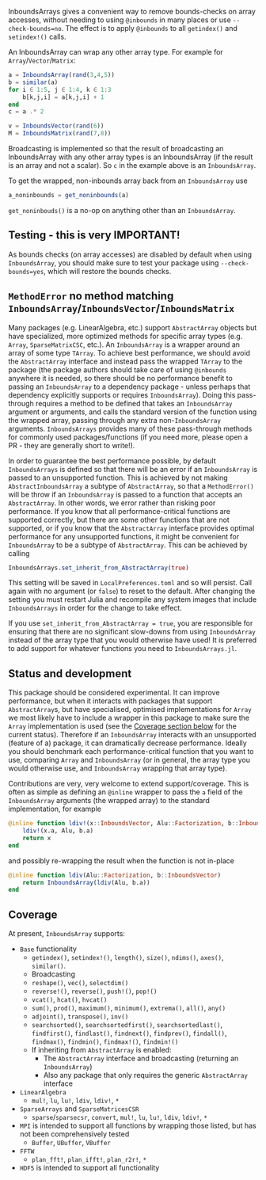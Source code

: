 InboundsArrays gives a convenient way to remove bounds-checks on array accesses, without
needing to using `@inbounds` in many places or use `--check-bounds=no`. The effect is to
apply `@inbounds` to all `getindex()` and `setindex!()` calls.

An InboundsArray can wrap any other array type. For example for `Array`/`Vector`/`Matrix`:
```julia
a = InboundsArray(rand(3,4,5))
b = similar(a)
for i ∈ 1:5, j ∈ 1:4, k ∈ 1:3
    b[k,j,i] = a[k,j,i] + 1
end
c = a .* 2

v = InboundsVector(rand(6))
M = InboundsMatrix(rand(7,8))
```
Broadcasting is implemented so that the result of broadcasting an InboundsArray with any
other array types is an InboundsArray (if the result is an array and not a scalar). So `c`
in the example above is an `InboundsArray`.

To get the wrapped, non-inbounds array back from an `InboundsArray` use
```julia
a_noninbounds = get_noninbounds(a)
```
`get_noninbouds()` is a no-op on anything other than an `InboundsArray`.


Testing - this is very IMPORTANT!
---------------------------------

As bounds checks (on array accesses) are disabled by default when using `InboundsArray`,
you should make sure to test your package using `--check-bounds=yes`, which will restore
the bounds checks.

`MethodError` no method matching `InboundsArray`/`InboundsVector`/`InboundsMatrix`
----------------------------------------------------------------------------------

Many packages (e.g. LinearAlgebra, etc.) support `AbstractArray` objects but
have specialized, more optimized methods for specific array types (e.g.
`Array`, `SparseMatrixCSC`, etc.). An `InboundsArray` is a wrapper around an
array of some type `TArray`. To achieve best performance, we should avoid the
`AbstractArray` interface and instead pass the wrapped `TArray` to the package
(the package authors should take care of using `@inbounds` anywhere it is
needed, so there should be no performance benefit to passing an `InboundsArray`
to a dependency package - unless perhaps that dependency explicitly supports or
requires `InboundsArray`). Doing this pass-through requires a method to be
defined that takes an `InboundsArray` argument or arguments, and calls the
standard version of the function using the wrapped array, passing through any
extra non-`InboundsArray` arguments. `InboundsArrays` provides many of these
pass-through methods for commonly used packages/functions (if you need more,
please open a PR - they are generally short to write!).

In order to guarantee the best performance possible, by default
`InboundsArrays` is defined so that there will be an error if an
`InboundsArray` is passed to an unsupported function. This is achieved by not
making `AbstractInboundsArray` a subtype of `AbstractArray`, so that a
`MethodError()` will be throw if an `InboundsArray` is passed to a function
that accepts an `AbstractArray`. In other words, we error rather than risking
poor performance. If you know that all performance-critical functions are
supported correctly, but there are some other functions that are not supported,
or if you know that the `AbstractArray` interface provides optimal performance
for any unsupported functions, it might be convenient for `InboundsArray` to be
a subtype of `AbstractArray`. This can be achieved by calling
```julia
InboundsArrays.set_inherit_from_AbstractArray(true)
```
This setting will be saved in `LocalPreferences.toml` and so will persist. Call
again with no argument (or `false`) to reset to the default. After changing the
setting you must restart Julia and recompile any system images that include
`InboundsArrays` in order for the change to take effect.

If you use `set_inherit_from_AbstractArray = true`, you are responsible for
ensuring that there are no significant slow-downs from using `InboundsArray`
instead of the array type that you would otherwise have used! It is preferred
to add support for whatever functions you need to `InboundsArrays.jl`.

Status and development
----------------------

This package should be considered experimental. It can improve performance, but
when it interacts with packages that support `AbstractArray`s, but have
specialised, optimised implementations for `Array` we most likely have to
include a wrapper in this package to make sure the `Array` implementation is
used (see the [Coverage section below](#Coverage) for the current status).
Therefore if an `InboundsArray` interacts with an unsupported (feature of a)
package, it can dramatically decrease performance. Ideally you should benchmark
each performance-critical function that you want to use, comparing `Array` and
`InboundsArray` (or in general, the array type you would otherwise use, and
`InboundsArray` wrapping that array type).

Contributions are very, very welcome to extend support/coverage. This is often
as simple as defining an `@inline` wrapper to pass the `a` field of the
`InboundsArray` arguments (the wrapped array) to the standard implementation,
for example
```julia
@inline function ldiv!(x::InboundsVector, Alu::Factorization, b::InboundsVector)
    ldiv!(x.a, Alu, b.a)
    return x
end
```
and possibly re-wrapping the result when the function is not in-place
```julia
@inline function ldiv(Alu::Factorization, b::InboundsVector)
    return InboundsArray(ldiv(Alu, b.a))
end
```

Coverage
--------

At present, `InboundsArray` supports:
* `Base` functionality
    * `getindex()`, `setindex!()`, `length()`, `size()`, `ndims()`, `axes()`, `similar()`.
    * Broadcasting
    * `reshape()`, `vec()`, `selectdim()`
    * `reverse!()`, `reverse()`, `push!()`, `pop!()`
    * `vcat()`, `hcat()`, `hvcat()`
    * `sum()`, `prod()`, `maximum()`, `minimum()`, `extrema()`, `all()`, `any()`
    * `adjoint()`, `transpose()`, `inv()`
    * `searchsorted()`, `searchsortedfirst()`, `searchsortedlast()`,
      `findfirst()`, `findlast()`, `findnext()`, `findprev()`, `findall()`,
      `findmax()`, `findmin()`, `findmax!()`, `findmin!()`
    * If inheriting from `AbstractArray` is enabled:
        * The `AbstractArray` interface and broadcasting (returning an `InboundsArray`)
        * Also any package that only requires the generic `AbstractArray` interface
* `LinearAlgebra`
    * `mul!`, `lu`, `lu!`, `ldiv`, `ldiv!`, `*`
* `SparseArrays` and `SparseMatricesCSR`
    * `sparse`/`sparsecsr`, `convert`, `mul!`, `lu`, `lu!`, `ldiv`, `ldiv!`, `*`
* `MPI` is intended to support all functions by wrapping those listed, but has
  not been comprehensively tested
    * `Buffer`, `UBuffer`, `VBuffer`
* `FFTW`
    * `plan_fft!`, `plan_ifft!`, `plan_r2r!`, `*`
* `HDF5` is intended to support all functionality
